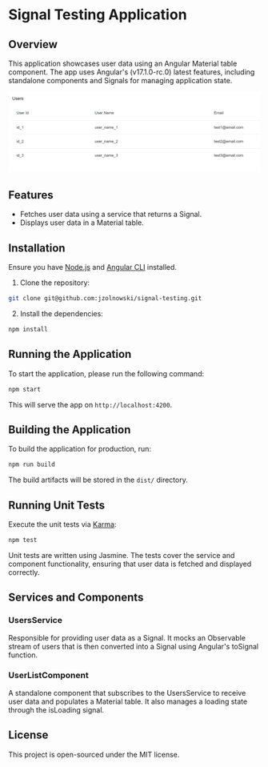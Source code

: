 # Signal Testing Application

## Overview

This application showcases user data using an Angular Material table component. The app uses Angular's (v17.1.0-rc.0)
latest features, including standalone components and Signals for managing application state.

![screenshot.png](src/assets/screenshot.png)

## Features

- Fetches user data using a service that returns a Signal.
- Displays user data in a Material table.

## Installation

Ensure you have [Node.js](https://nodejs.org/) and [Angular CLI](https://cli.angular.io/) installed.

1. Clone the repository:

```bash
git clone git@github.com:jzolnowski/signal-testing.git
```

2. Install the dependencies:

```bash
npm install
```

## Running the Application

To start the application, please run the following command:

```bash
npm start
```

This will serve the app on `http://localhost:4200`.

## Building the Application

To build the application for production, run:

```bash
npm run build
```

The build artifacts will be stored in the `dist/` directory.

## Running Unit Tests

Execute the unit tests via [Karma](https://karma-runner.github.io):

```bash
npm test
```

Unit tests are written using Jasmine. The tests cover the service and component functionality, ensuring that user data
is fetched and displayed correctly.

## Services and Components

### UsersService

Responsible for providing user data as a Signal. It mocks an Observable stream of users that is then converted into a
Signal using Angular's toSignal function.

### UserListComponent

A standalone component that subscribes to the UsersService to receive user data and populates a Material table. It also
manages a loading state through the isLoading signal.

## License

This project is open-sourced under the MIT license.

